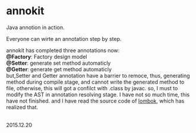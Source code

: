 # annokit
Java annotion in action.

Everyone can wirte an annotation step by step.

annokit has completed three annotations now:<br/>
**@Factory**: Factory design model<br/>
**@Setter**: generate set method automaticly<br/>
**@Getter**: generate get method automaticly<br/>
but,Setter and Getter annotation have a barrier to remoce, thus, generating method during compile stage, and cannot write the generated method to file, otherwise, this will got a confilct with .class by javac. so, I must to modify the AST in annotation resolving stage. I have not so much time, this have not finished. and I have read the source code of [lombok][1], which has realized that.


<br/>2015.12.20

[1]: https://github.com/rzwitserloot/lombok

